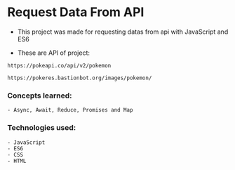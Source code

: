 # Request Data From API

- This project was made for requesting datas from api with JavaScript and ES6

- These are API of project: 

```
https://pokeapi.co/api/v2/pokemon

https://pokeres.bastionbot.org/images/pokemon/
```

### Concepts learned:
	- Async, Await, Reduce, Promises and Map

### Technologies used:
	- JavaScript
	- ES6
	- CSS
	- HTML
